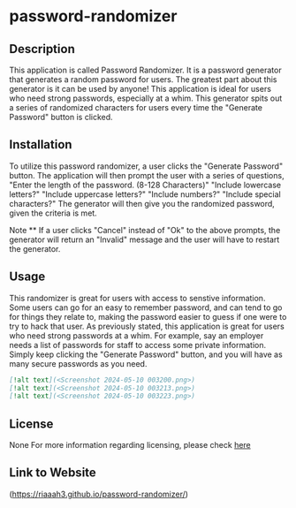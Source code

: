 # password-randomizer

## Description

This application is called Password Randomizer.
It is a password generator that generates a random password for users.
The greatest part about this generator is it can be used by anyone!
This application is ideal for users who need strong passwords,
especially at a whim.
This generator spits out a series of randomized characters for users
every time the "Generate Password" button is clicked.

## Installation

To utilize this password randomizer,
a user clicks the "Generate Password" button.
The application will then prompt the user with a series of questions,
"Enter the length of the password. (8-128 Characters)"
"Include lowercase letters?"
"Include uppercase letters?"
"Include numbers?"
"Include special characters?"
The generator will then give you the randomized password, given the criteria is met.

Note ** If a user clicks "Cancel" instead of "Ok" to the above prompts, the generator will
return an "Invalid" message and the user will have to restart the generator.


## Usage

This randomizer is great for users with access to senstive information.
Some users can go for an easy to remember password,
and can tend to go for things they relate to, making the password easier to guess
if one were to try to hack that user.
As previously stated,
this application is great for users who need strong passwords at a whim.
For example, say an employer needs a list of passwords for staff to access some private information.
Simply keep clicking the "Generate Password" button,
and you will have as many secure passwords as you need.

```md
[!alt text](<Screenshot 2024-05-10 003200.png>)
[!alt text](<Screenshot 2024-05-10 003213.png>)
[!alt text](<Screenshot 2024-05-10 003223.png>)
```

## License

None
For more information regarding licensing, 
please check [here](https://choosealicense.com/licenses/)

## Link to Website

(https://riaaah3.github.io/password-randomizer/)